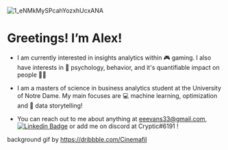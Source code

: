 ![1_eNMkMySPcahYozxhUcxANA](https://user-images.githubusercontent.com/120054183/207099347-80c1d3e8-2c1b-44d9-9de5-4c02c7fc6b59.gif)
<h1>
  Greetings! I’m Alex!
 </h1>
 
- I am currently interested in insights analytics within 🎮 gaming. I also have interests in 🧠 psychology, behavior, and it's quantifiable impact on people :busts_in_silhouette::busts_in_silhouette:

- I am a masters of science in business analytics student at the University of Notre Dame. My main focuses are :computer: machine learning, optimization and :book: data storytelling! 

- You can reach out to me about anything at eeevans33@gmail.com, [![Linkedin Badge](https://img.shields.io/badge/-Alex-blue?style=flat&logo=Linkedin&logoColor=white)](https://www.linkedin.com/in/alex-evans-data/) or add me on discord at Cryptic#6191 !


<!---
Alex-Dreki/Alex-Dreki is a ✨ special ✨ repository because its `README.md` (this file) appears on your GitHub profile.
You can click the Preview link to take a look at your changes.
--->

background gif by https://dribbble.com/Cinemafil 


